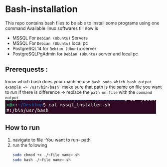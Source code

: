 # Bash-installation
This repo contains bash files to be able to install some programs using one command
Available linux softwares till now is 
- MSSQL For `Debian (Ubuntu)` Servers
- MSSQL For `Debian (Ubuntu)` local pc
- PostgreSQL14 for `Debian (Ubuntu)`server
- PostgreSQLPgAdmin for `Debian (Ubuntu)` server and local pc 

## Prerequests :

know which bash does your machine use
    ```bash
    sudo which bash
    output example => /usr/bin/bash
    ```
    make sure that path is the same on file you want to run if there is difference => replace the `path on file` with the `command output`  
    ![Alt text](image.png)

## How to run
1) navigate to file -You want to run- path
2) run the following
    ```bash
    sudo chmod +x ./<file name>.sh
    sudo bash ./<file name>.sh
    ```

